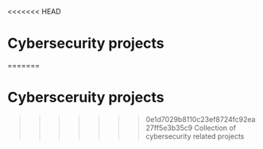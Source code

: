 <<<<<<< HEAD
# Cybersecurity projects

=======
# Cybersceruity projects
>>>>>>> 0e1d7029b8110c23ef8724fc92ea27ff5e3b35c9
Collection of cybersecurity related projects 
